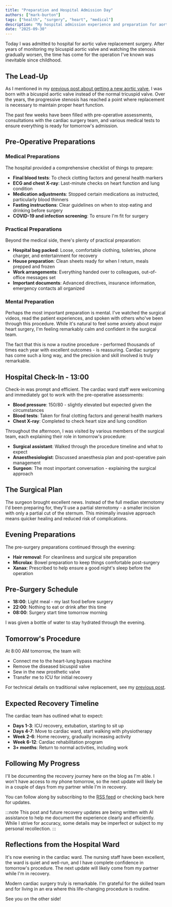 ```yaml
---
title: "Preparation and Hospital Admission Day"
authors: ["mark-burton"]
tags: ["health", "surgery", "heart", "medical"]
description: "My hospital admission experience and preparation for aortic valve replacement surgery."
date: "2025-09-30"
---
```


Today I was admitted to hospital for aortic valve replacement surgery. After years of monitoring my bicuspid aortic valve and watching the stenosis gradually worsen, the time has come for the operation I've known was inevitable since childhood.

<!--truncate-->

## The Lead-Up

As I mentioned in my [previous post about getting a new aortic valve](/blog/2025-09-28-getting-a-new-aortic-valve), I was born with a bicuspid aortic valve instead of the normal tricuspid valve. Over the years, the progressive stenosis has reached a point where replacement is necessary to maintain proper heart function.

The past few weeks have been filled with pre-operative assessments, consultations with the cardiac surgery team, and various medical tests to ensure everything is ready for tomorrow's admission.

## Pre-Operative Preparations

### Medical Preparations

The hospital provided a comprehensive checklist of things to prepare:

* **Final blood tests**: To check clotting factors and general health markers
* **ECG and chest X-ray**: Last-minute checks on heart function and lung condition
* **Medication adjustments**: Stopped certain medications as instructed, particularly blood thinners
* **Fasting instructions**: Clear guidelines on when to stop eating and drinking before surgery
* **COVID-19 and infection screening**: To ensure I'm fit for surgery

### Practical Preparations

Beyond the medical side, there's plenty of practical preparation:

* **Hospital bag packed**: Loose, comfortable clothing, toiletries, phone charger, and entertainment for recovery
* **House preparation**: Clean sheets ready for when I return, meals prepped and frozen
* **Work arrangements**: Everything handed over to colleagues, out-of-office messages set
* **Important documents**: Advanced directives, insurance information, emergency contacts all organized

### Mental Preparation

Perhaps the most important preparation is mental. I've watched the surgical videos, read the patient experiences, and spoken with others who've been through this procedure. While it's natural to feel some anxiety about major heart surgery, I'm feeling remarkably calm and confident in the surgical team.

The fact that this is now a routine procedure - performed thousands of times each year with excellent outcomes - is reassuring. Cardiac surgery has come such a long way, and the precision and skill involved is truly remarkable.

## Hospital Check-In - 13:00

Check-in was prompt and efficient. The cardiac ward staff were welcoming and immediately got to work with the pre-operative assessments:

* **Blood pressure**: 150/80 - slightly elevated but expected given the circumstances
* **Blood tests**: Taken for final clotting factors and general health markers
* **Chest X-ray**: Completed to check heart size and lung condition

Throughout the afternoon, I was visited by various members of the surgical team, each explaining their role in tomorrow's procedure:

* **Surgical assistant**: Walked through the procedure timeline and what to expect
* **Anaesthesiologist**: Discussed anaesthesia plan and post-operative pain management
* **Surgeon**: The most important conversation - explaining the surgical approach

## The Surgical Plan

The surgeon brought excellent news. Instead of the full median sternotomy I'd been preparing for, they'll use a partial sternotomy - a smaller incision with only a partial cut of the sternum. This minimally invasive approach means quicker healing and reduced risk of complications.

## Evening Preparations

The pre-surgery preparations continued through the evening:

* **Hair removal**: For cleanliness and surgical site preparation
* **Microlax**: Bowel preparation to keep things comfortable post-surgery
* **Xanax**: Prescribed to help ensure a good night's sleep before the operation

## Pre-Surgery Schedule

* **18:00**: Light meal - my last food before surgery
* **22:00**: Nothing to eat or drink after this time
* **08:00**: Surgery start time tomorrow morning

I was given a bottle of water to stay hydrated through the evening.

<!-- Image placeholder: Pre-surgery evening meal -->

## Tomorrow's Procedure

At 8:00 AM tomorrow, the team will:

* Connect me to the heart-lung bypass machine
* Remove the diseased bicuspid valve
* Sew in the new prosthetic valve
* Transfer me to ICU for initial recovery

For technical details on traditional valve replacement, see my [previous post](/blog/2025-09-28-getting-a-new-aortic-valve).

## Expected Recovery Timeline

The cardiac team has outlined what to expect:

* **Days 1-3**: ICU recovery, extubation, starting to sit up
* **Days 4-7**: Move to cardiac ward, start walking with physiotherapy
* **Week 2-6**: Home recovery, gradually increasing activity
* **Week 6-12**: Cardiac rehabilitation program
* **3+ months**: Return to normal activities, including work

## Following My Progress

I'll be documenting the recovery journey here on the blog as I'm able. I won't have access to my phone tomorrow, so the next update will likely be in a couple of days from my partner while I'm in recovery.

You can follow along by subscribing to the [RSS feed](/feed.rss) or checking back here for updates.

:::note
This post and future recovery updates are being written with AI assistance to help me document the experience clearly and efficiently. While I strive for accuracy, some details may be imperfect or subject to my personal recollection.
:::

## Reflections from the Hospital Ward

It's now evening in the cardiac ward. The nursing staff have been excellent, the ward is quiet and well-run, and I have complete confidence in tomorrow's procedure. The next update will likely come from my partner while I'm in recovery.

Modern cardiac surgery truly is remarkable. I'm grateful for the skilled team and for living in an era where this life-changing procedure is routine.

See you on the other side!
